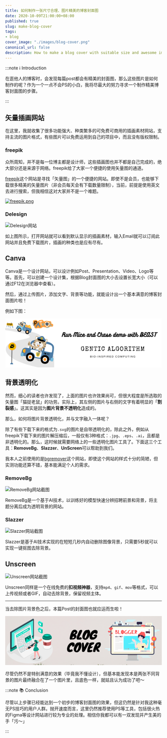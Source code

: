 ```yaml
---
title: 如何制作一张尺寸合理、图片精美的博客封面图
date: 2020-10-09T21:00:00+08:00
published: true
slug: make-blog-cover
tags:
- blog
cover_image: "./images/blog-cover.png"
canonical_url: false
description: How to make a blog cover with suitable size and awesome image?
---
```


:::note ℹ️ Introduction

在逛他人的博客时，会发现每篇post都会有精美的封面图，那么这些图片是如何制作的呢？作为一个一点不会PS的小白，我将尽最大的努力寻求一个制作精美博客封面图的步骤。

:::

<!-- more -->

## 矢量插画网站

在这里，我就收集了很多功能强大、种类繁多的可免费可商用的插画素材网站，支持主流的图片格式，有些图片可以免费运用到自己的项目中，而且没有版权限制。

### freepik

众所周知，并不是每一位博主都是设计师，这些插画图也并不都是自己完成的，绝大部分还是来源于网络。freepik给了大家一个便捷的使用矢量图的通道。

[freepik](https://www.freepik.com/)这个网站是寻找「矢量图」的一个便捷的网站。即使不是会员，也能够下载很多精美的矢量图片（非会员每天会有下载数量限制），当前，前提是使用英文去进行搜索，但我相信这对大家并不是一个难题。

[![freepik.png](https://s1.ax1x.com/2020/10/09/0DIB6S.png)](https://imgchr.com/i/0DIB6S)

### Delesign

![Delesign网站](https://raw.githubusercontent.com/HurleyJames/ImageHosting/master/delesign.png)

如上图所示，打开网站就可以看到默认显示的插画素材，输入Email就可以订阅此网站并且免费下载图片，插画的种类也是应有尽有。

## Canva

Canva是一个设计网站，可以设计例如Post、Presentation、Video、Logo等等。首先，可以创建一个设计集，根据Blog封面图的大小去设置长宽大小（可以通过F12在浏览器中查看）。

然后，通过上传图片，添加文字、背景等功能，就能设计出一个基本满意的博客封面图片啦！

例如下图：

![](./images/mice-chase-beast.png)

## 背景透明化

然而，细心的读者也许发现了，上面的图片也许效果尚可，但很大程度是所选取的矢量图「猫捉老鼠」的功劳。实际上，其左侧的图片与右侧的文字有着明显的「**割裂感**」。这其实是因为**图片背景不透明化**造成的。

那么，如何将图片背景透明化，并与文字融入一体呢？

除了有些下载下来的格式为`.svg`的图片是自带透明化的，除此之外，例如从freepik下载下来的图片解压缩后，一般仅有3种格式：`.jpg`、`.eps`、`.ai`，且都是非透明化的。那么，这时候就需要网络上的一些透明化图片工具了。下面这三个工具：**RemoveBg**、**Slazzer**、**UnScreen**可以帮助到我们。

我本人之前使用的是[bgremover](http://www.aigei.com/bgremover)这个网站，即使这个网站的样式十分的简陋，但实测功能还算不错，基本能满足个人的需求。

### RemoveBg

![RemoveBg网站截图](https://raw.githubusercontent.com/HurleyJames/ImageHosting/master/removebg.png)

RemoveBg是一个基于AI技术，以训练好的模型快速分辨招聘前景和背景，将主题分离后成为透明背景的网站。

### Slazzer

![Slazzer网站截图](https://raw.githubusercontent.com/HurleyJames/ImageHosting/master/slazzer.png)

Slazzer是基于AI技术实现的在短短几秒内自动删除图像背景，只需要5秒就可以实现一键抠图去除背景。

## Unscreen

![Unscreen网站截图](https://raw.githubusercontent.com/HurleyJames/ImageHosting/master/unscreen.png)

Unscreen同样是一个在线免费的**扣视频神器**，支持`mp4`、`gif`、`mov`等格式，可以上传视频或者GIF，自动去除背景，保留视频主体。

---

当去除图片背景色之后，本篇Post的封面图也就应运而生啦！

![本篇文章的Blog封面图](./images/blog-cover.png)

尽管仍然不是特别满意的效果（毕竟我不懂设计），但基本能发现本是两张不同背景的图片最终融合在了一个图片里，且底色一样，就姑且认为成功了吧～

:::note 📚 Conclusion

尽管以上步骤已经能达到一个初步的博客封面图的效果，但这仍然是针对我这种毫无PS技巧的用户人群。抛开速度而言，这里仍然推荐使用PS等工具，包括很火热的Figma等设计网站进行较为专业的处理。相信你我都可以有一双发现并产生美的手「污～」

:::